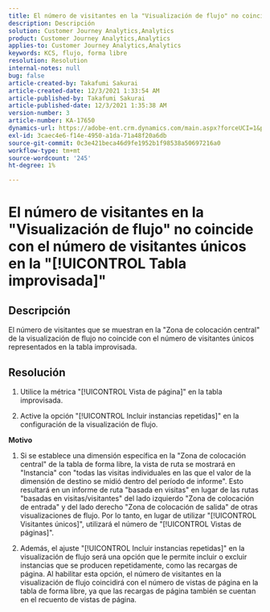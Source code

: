 ```yaml
---
title: El número de visitantes en la "Visualización de flujo" no coincide con el número de visitantes únicos en la "[!UICONTROL Tabla improvisada]"
description: Descripción
solution: Customer Journey Analytics,Analytics
product: Customer Journey Analytics,Analytics
applies-to: Customer Journey Analytics,Analytics
keywords: KCS, flujo, forma libre
resolution: Resolution
internal-notes: null
bug: false
article-created-by: Takafumi Sakurai
article-created-date: 12/3/2021 1:33:54 AM
article-published-by: Takafumi Sakurai
article-published-date: 12/3/2021 1:35:38 AM
version-number: 3
article-number: KA-17650
dynamics-url: https://adobe-ent.crm.dynamics.com/main.aspx?forceUCI=1&pagetype=entityrecord&etn=knowledgearticle&id=2199330f-d953-ec11-8c62-00224804e3cb
exl-id: 3caec4e6-f14e-4950-a1da-71a48f20a6db
source-git-commit: 0c3e421beca46d9fe1952b1f98538a50697216a0
workflow-type: tm+mt
source-wordcount: '245'
ht-degree: 1%

---
```


# El número de visitantes en la &quot;Visualización de flujo&quot; no coincide con el número de visitantes únicos en la &quot;[!UICONTROL Tabla improvisada]&quot;

## Descripción

El número de visitantes que se muestran en la &quot;Zona de colocación central&quot; de la visualización de flujo no coincide con el número de visitantes únicos representados en la tabla improvisada. 

## Resolución


1. Utilice la métrica &quot;[!UICONTROL Vista de página]&quot; en la tabla improvisada. 

2. Active la opción &quot;[!UICONTROL Incluir instancias repetidas]&quot; en la configuración de la visualización de flujo.

<b>Motivo</b>

1. Si se establece una dimensión específica en la &quot;Zona de colocación central&quot; de la tabla de forma libre, la vista de ruta se mostrará en &quot;Instancia&quot; con &quot;todas las visitas individuales en las que el valor de la dimensión de destino se midió dentro del período de informe&quot;. Esto resultará en un informe de ruta &quot;basada en visitas&quot; en lugar de las rutas &quot;basadas en visitas/visitantes&quot; del lado izquierdo &quot;Zona de colocación de entrada&quot; y del lado derecho &quot;Zona de colocación de salida&quot; de otras visualizaciones de flujo. Por lo tanto, en lugar de utilizar &quot;[!UICONTROL Visitantes únicos]&quot;, utilizará el número de &quot;[!UICONTROL Vistas de páginas]&quot;.

2. Además, el ajuste &quot;[!UICONTROL Incluir instancias repetidas]&quot; en la visualización de flujo será una opción que le permite incluir o excluir instancias que se producen repetidamente, como las recargas de página. Al habilitar esta opción, el número de visitantes en la visualización de flujo coincidirá con el número de vistas de página en la tabla de forma libre, ya que las recargas de página también se cuentan en el recuento de vistas de página.
